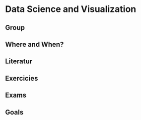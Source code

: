 # Data Science and Visualization

## Group

## Where and When?

## Literatur

## Exercicies

## Exams

## Goals
